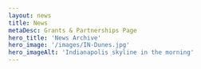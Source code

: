```yaml
---
layout: news
title: News
metaDesc: Grants & Partnerships Page
hero_title: 'News Archive'
hero_image: '/images/IN-Dunes.jpg'
hero_imageAlt: 'Indianapolis skyline in the morning'
---
```

